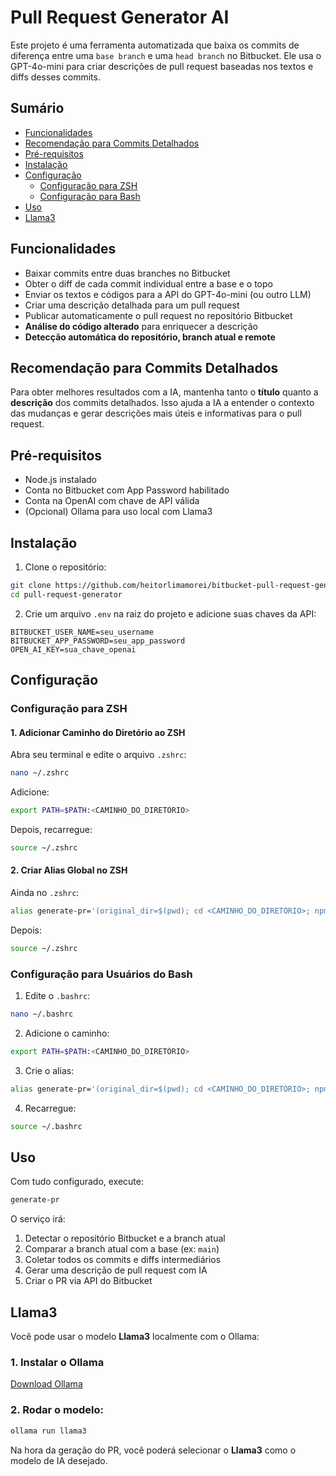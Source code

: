 # Pull Request Generator AI

Este projeto é uma ferramenta automatizada que baixa os commits de diferença entre uma `base branch` e uma `head branch` no Bitbucket. Ele usa o GPT-4o-mini para criar descrições de pull request baseadas nos textos e diffs desses commits.

## Sumário

- [Funcionalidades](#funcionalidades)
- [Recomendação para Commits Detalhados](#recomendação-para-commits-detalhados)
- [Pré-requisitos](#pré-requisitos)
- [Instalação](#instalação)
- [Configuração](#configuração)
  - [Configuração para ZSH](#configuração-para-zsh)
  - [Configuração para Bash](#configuração-para-usuários-do-bash)
- [Uso](#uso)
- [Llama3](#llama3)

## Funcionalidades

- Baixar commits entre duas branches no Bitbucket
- Obter o diff de cada commit individual entre a base e o topo
- Enviar os textos e códigos para a API do GPT-4o-mini (ou outro LLM)
- Criar uma descrição detalhada para um pull request
- Publicar automaticamente o pull request no repositório Bitbucket
- **Análise do código alterado** para enriquecer a descrição
- **Detecção automática do repositório, branch atual e remote**

## Recomendação para Commits Detalhados

Para obter melhores resultados com a IA, mantenha tanto o **título** quanto a **descrição** dos commits detalhados. Isso ajuda a IA a entender o contexto das mudanças e gerar descrições mais úteis e informativas para o pull request.

## Pré-requisitos

- Node.js instalado
- Conta no Bitbucket com App Password habilitado
- Conta na OpenAI com chave de API válida
- (Opcional) Ollama para uso local com Llama3

## Instalação

1. Clone o repositório:

```sh
git clone https://github.com/heitorlimamorei/bitbucket-pull-request-generator
cd pull-request-generator
```

2. Crie um arquivo `.env` na raiz do projeto e adicione suas chaves da API:

```env
BITBUCKET_USER_NAME=seu_username
BITBUCKET_APP_PASSWORD=seu_app_password
OPEN_AI_KEY=sua_chave_openai
```

## Configuração

### Configuração para ZSH

#### 1. Adicionar Caminho do Diretório ao ZSH

Abra seu terminal e edite o arquivo `.zshrc`:

```sh
nano ~/.zshrc
```

Adicione:

```sh
export PATH=$PATH:<CAMINHO_DO_DIRETÓRIO>
```

Depois, recarregue:

```sh
source ~/.zshrc
```

#### 2. Criar Alias Global no ZSH

Ainda no `.zshrc`:

```sh
alias generate-pr='(original_dir=$(pwd); cd <CAMINHO_DO_DIRETÓRIO>; npm start -- --original-dir="$original_dir")'
```

Depois:

```sh
source ~/.zshrc
```

### Configuração para Usuários do Bash

1. Edite o `.bashrc`:

```sh
nano ~/.bashrc
```

2. Adicione o caminho:

```sh
export PATH=$PATH:<CAMINHO_DO_DIRETÓRIO>
```

3. Crie o alias:

```sh
alias generate-pr='(original_dir=$(pwd); cd <CAMINHO_DO_DIRETÓRIO>; npm start -- --original-dir="$original_dir")'
```

4. Recarregue:

```sh
source ~/.bashrc
```

## Uso

Com tudo configurado, execute:

```sh
generate-pr
```

O serviço irá:

1. Detectar o repositório Bitbucket e a branch atual
2. Comparar a branch atual com a base (ex: `main`)
3. Coletar todos os commits e diffs intermediários
4. Gerar uma descrição de pull request com IA
5. Criar o PR via API do Bitbucket

## Llama3

Você pode usar o modelo **Llama3** localmente com o Ollama:

### 1. Instalar o Ollama

[Download Ollama](https://ollama.com/download)

### 2. Rodar o modelo:

```sh
ollama run llama3
```

Na hora da geração do PR, você poderá selecionar o **Llama3** como o modelo de IA desejado.

